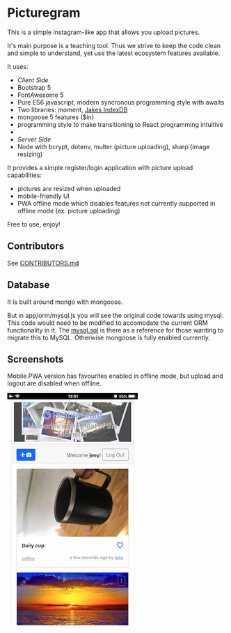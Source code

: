 # Picturegram

This is a simple instagram-like app that allows you upload pictures.

It's main purpose is a teaching tool. Thus we strive to keep the code clean and simple to understand, yet use the latest ecosystem features available.

It uses:
* _Client Side_
* Bootstrap 5
* FontAwesome 5
* Pure ES6 javascript, modern syncronous programming style with awaits
* Two libraries: moment, [Jakes IndexDB](https://github.com/jakearchibald/idb)
* mongoose 5 features ($in)
* programming style to make transitioning to React programming intuitive
* 
* _Server Side_
* Node with bcrypt, dotenv, multer (picture uploading), sharp (image resizing)


It provides a simple register/login application with picture upload capabilities:
* pictures are resized when uploaded
* mobile-friendly UI
* PWA offline mode which disables features not currently supported in offline mode (ex. picture uploading)

Free to use, enjoy!


## Contributors
See [CONTRIBUTORS.md](./CONTRIBUTORS.md)


## Database
It is built around mongo with mongoose.

But in app/orm/mysql.js you will see the original code towards using mysql. This code would need to be modified to accomodate the current ORM functionality in it. The [mysql.sql](./mysql.sql) is there as a reference for those wanting to migrate this to MySQL. Otherwise mongoose is fully enabled currently.

## Screenshots
Mobile PWA version has favourites enabled in offline mode, but upload and logout are disabled when offline.

![PWA Screenshot](./app-view.jpg?raw=true "PWA Screenshot")

